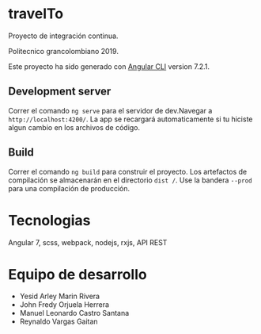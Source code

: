 # travelTo

Proyecto de integración continua.

Politecnico grancolombiano 2019.

Este proyecto ha sido generado con [Angular CLI](https://github.com/angular/angular-cli) version 7.2.1.

## Development server

Correr el comando `ng serve` para el servidor de dev.Navegar a `http://localhost:4200/`. La app se recargará automaticamente si tu hiciste algun cambio en los archivos de código.

## Build

Correr el comando `ng build` para construir el proyecto. Los artefactos de compilación se almacenarán en el directorio `dist /`. Use la bandera `--prod` para una compilación de producción.

# Tecnologias

Angular 7, scss, webpack, nodejs, rxjs, API REST

# Equipo de desarrollo

* Yesid Arley Marin Rivera
* John Fredy Orjuela Herrera
* Manuel Leonardo Castro Santana
* Reynaldo Vargas Gaitan
